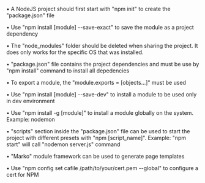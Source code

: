 • A NodeJS project should first start with "npm init" to create the "package.json" file

• Use "npm install [module] --save-exact" to save the module as a project dependency

• The "node_modules" folder should be deleted when sharing the project. It does only works for the specific OS that was installed.

• "package.json" file contains the project dependencies and must be use by "npm install" command to install all depedencies

• To export a module, the "module.exports = [objects...]" must be used

• Use "npm install [module] --save-dev" to install a module to be used only in dev environment

• Use "npm install -g [module]" to install a module globally on the system. Example: nodemon

• "scripts" section inside the "package.json" file can be used to start the project with different presets with "npm [script_name]". Example: "npm start" will call "nodemon server.js" command

• "Marko" module framework can be used to generate page templates

• Use "npm config set cafile /path/to/your/cert.pem --global" to configure a cert for NPM